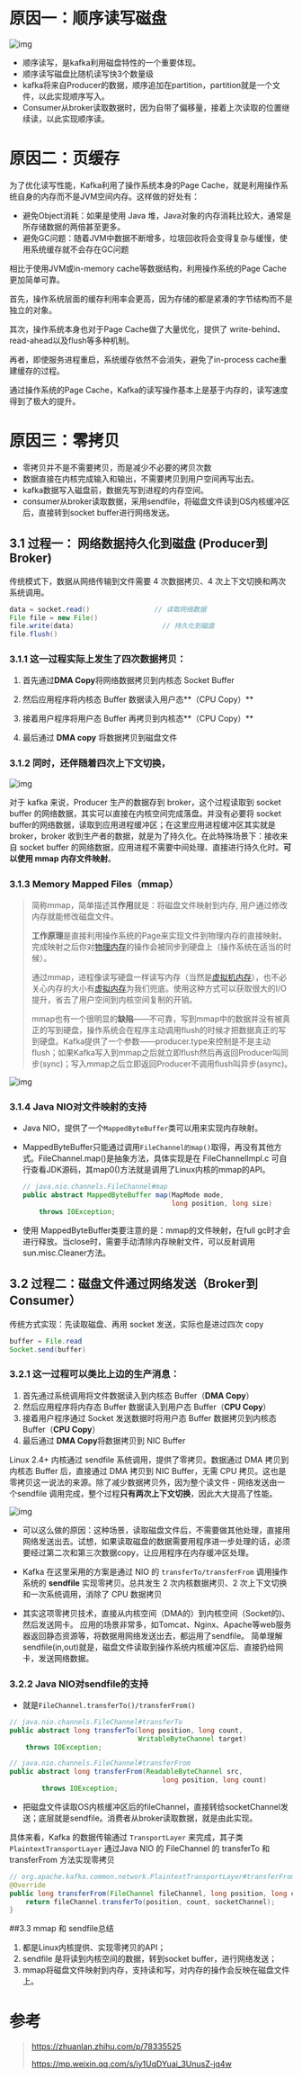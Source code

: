 # 原因一：顺序读写磁盘

![img](../图片/auto-orient,1.jpeg)

   - 顺序读写，是kafka利用磁盘特性的一个重要体现。
   - 顺序读写磁盘比随机读写快3个数量级
   - kafka将来自Producer的数据，顺序追加在partition，partition就是一个文件，以此实现顺序写入。
   - Consumer从broker读取数据时，因为自带了偏移量，接着上次读取的位置继续读，以此实现顺序读。



# 原因二：页缓存

为了优化读写性能，Kafka利用了操作系统本身的Page Cache，就是利用操作系统自身的内存而不是JVM空间内存。这样做的好处有：

- 避免Object消耗：如果是使用 Java 堆，Java对象的内存消耗比较大，通常是所存储数据的两倍甚至更多。
- 避免GC问题：随着JVM中数据不断增多，垃圾回收将会变得复杂与缓慢，使用系统缓存就不会存在GC问题

相比于使用JVM或in-memory cache等数据结构，利用操作系统的Page Cache更加简单可靠。

首先，操作系统层面的缓存利用率会更高，因为存储的都是紧凑的字节结构而不是独立的对象。

其次，操作系统本身也对于Page Cache做了大量优化，提供了 write-behind、read-ahead以及flush等多种机制。

再者，即使服务进程重启，系统缓存依然不会消失，避免了in-process cache重建缓存的过程。

通过操作系统的Page Cache，Kafka的读写操作基本上是基于内存的，读写速度得到了极大的提升。



# 原因三：零拷贝

   - 零拷贝并不是不需要拷贝，而是减少不必要的拷贝次数
   - 数据直接在内核完成输入和输出，不需要拷贝到用户空间再写出去。
   - kafka数据写入磁盘前，数据先写到进程的内存空间。
   - consumer从broker读取数据，采用sendfile，将磁盘文件读到OS内核缓冲区后，直接转到socket buffer进行网络发送。



## 3.1 过程一： 网络数据持久化到磁盘 (Producer到Broker)

传统模式下，数据从网络传输到文件需要 4 次数据拷贝、4 次上下文切换和两次系统调用。

```java
data = socket.read()				// 读取网络数据 
File file = new File() 
file.write(data)					  // 持久化到磁盘 
file.flush()
```

### 3.1.1 这一过程实际上发生了**四次数据拷贝**：

1. 首先通过**DMA Copy**将网络数据拷贝到内核态 Socket Buffer

2. 然后应用程序将内核态 Buffer 数据读入用户态**（CPU Copy）**

3. 接着用户程序将用户态 Buffer 再拷贝到内核态**（CPU Copy）**

4. 最后通过 **DMA copy** 将数据拷贝到磁盘文件

   

### 3.1.2 同时，还伴随着**四次上下文切换**，

![img](../图片/fdfe29d209918316409200f10cf63ebd.png)

对于 kafka 来说，Producer 生产的数据存到 broker，这个过程读取到 socket buffer 的网络数据，其实可以直接在内核空间完成落盘。并没有必要将 socket buffer的网络数据，读取到应用进程缓冲区；在这里应用进程缓冲区其实就是 broker，broker 收到生产者的数据，就是为了持久化。在此特殊场景下：接收来自 socket buffer 的网络数据，应用进程不需要中间处理、直接进行持久化时。**可以使用 mmap 内存文件映射**。

### 3.1.3 Memory Mapped Files（mmap）

> 简称mmap，简单描述其**作用**就是：将磁盘文件映射到内存, 用户通过修改内存就能修改磁盘文件。
> 
>**工作原理**是直接利用操作系统的Page来实现文件到物理内存的直接映射。完成映射之后你对[物理内存](https://www.zhihu.com/search?q=物理内存&search_source=Entity&hybrid_search_source=Entity&hybrid_search_extra={"sourceType"%3A"article"%2C"sourceId"%3A78335525})的操作会被同步到硬盘上（操作系统在适当的时候）。
> 
> 通过mmap，进程像读写硬盘一样读写内存（当然是[虚拟机内存](https://www.zhihu.com/search?q=虚拟机内存&search_source=Entity&hybrid_search_source=Entity&hybrid_search_extra={"sourceType"%3A"article"%2C"sourceId"%3A78335525})），也不必关心内存的大小有[虚拟内存](https://www.zhihu.com/search?q=虚拟内存&search_source=Entity&hybrid_search_source=Entity&hybrid_search_extra={"sourceType"%3A"article"%2C"sourceId"%3A78335525})为我们兜底。使用这种方式可以获取很大的I/O提升，省去了用户空间到内核空间复制的开销。
>
> mmap也有一个很明显的**缺陷**——不可靠，写到mmap中的数据并没有被真正的写到硬盘，操作系统会在程序主动调用flush的时候才把数据真正的写到硬盘。Kafka提供了一个参数——producer.type来控制是不是主动flush；如果Kafka写入到mmap之后就立即flush然后再返回Producer叫同步(sync)；写入mmap之后立即返回Producer不调用flush叫异步(async)。

![img](../图片/7b2d0b80328143322445f55f954144ec.png)

### 3.1.4 Java NIO对文件映射的支持

- Java NIO，提供了一个`MappedByteBuffer`类可以用来实现内存映射。

- MappedByteBuffer只能通过调用`FileChannel的map()`取得，再没有其他方式。FileChannel.map()是抽象方法，具体实现是在 FileChannelImpl.c 可自行查看JDK源码，其map0()方法就是调用了Linux内核的mmap的API。

  ```java
  // java.nio.channels.FileChannel#map
  public abstract MappedByteBuffer map(MapMode mode,
                                       long position, long size)
      throws IOException;
  ```

- 使用 MappedByteBuffer类要注意的是：mmap的文件映射，在full gc时才会进行释放。当close时，需要手动清除内存映射文件，可以反射调用sun.misc.Cleaner方法。



## 3.2 过程二：磁盘文件通过网络发送（Broker到Consumer）

传统方式实现：先读取磁盘、再用 socket 发送，实际也是进过四次 copy

```java
buffer = File.read 
Socket.send(buffer)
```



### 3.2.1 这一过程可以类比上边的生产消息：

1. 首先通过系统调用将文件数据读入到内核态 Buffer（**DMA Copy**）
2. 然后应用程序将内存态 Buffer 数据读入到用户态 Buffer（**CPU Copy**）
3. 接着用户程序通过 Socket 发送数据时将用户态 Buffer 数据拷贝到内核态 Buffer（**CPU Copy**）
4. 最后通过 **DMA Copy**将数据拷贝到 NIC Buffer



Linux 2.4+ 内核通过 sendfile 系统调用，提供了零拷贝。数据通过 DMA 拷贝到内核态 Buffer 后，直接通过 DMA 拷贝到 NIC Buffer，无需 CPU 拷贝。这也是零拷贝这一说法的来源。除了减少数据拷贝外，因为整个读文件 - 网络发送由一个sendfile 调用完成，整个过程**只有两次上下文切换**，因此大大提高了性能。

![img](../图片/fb5b1c0a4358a5c7608251c91e6b971b.png)



- 可以这么做的原因：这种场景，读取磁盘文件后，不需要做其他处理，直接用网络发送出去。试想，如果读取磁盘的数据需要用程序进一步处理的话，必须要经过第二次和第三次数据copy，让应用程序在内存缓冲区处理。

- Kafka 在这里采用的方案是通过 NIO 的 `transferTo/transferFrom` 调用操作系统的 **sendfile** 实现零拷贝。总共发生 2 次内核数据拷贝、2 次上下文切换和一次系统调用，消除了 CPU 数据拷贝

- 其实这项零拷贝技术，直接从内核空间（DMA的）到内核空间（Socket的)、然后发送网卡。
  应用的场景非常多，如Tomcat、Nginx、Apache等web服务器返回静态资源等，将数据用网络发送出去，都运用了sendfile。
  简单理解 sendfile(in,out)就是，磁盘文件读取到操作系统内核缓冲区后、直接扔给网卡，发送网络数据。



### 3.2.2 Java NIO对sendfile的支持

- 就是`FileChannel.transferTo()/transferFrom()`

```java
// java.nio.channels.FileChannel#transferTo
public abstract long transferTo(long position, long count,
                                WritableByteChannel target)
    throws IOException;

// java.nio.channels.FileChannel#transferFrom
public abstract long transferFrom(ReadableByteChannel src,
                                      long position, long count)
        throws IOException;
```

- 把磁盘文件读取OS内核缓冲区后的fileChannel，直接转给socketChannel发送；底层就是sendfile。消费者从broker读取数据，就是由此实现。



具体来看，Kafka 的数据传输通过 `TransportLayer` 来完成，其子类 `PlaintextTransportLayer` 通过Java NIO 的 FileChannel 的 transferTo 和 transferFrom 方法实现零拷贝

```java
// org.apache.kafka.common.network.PlaintextTransportLayer#transferFrom
@Override
public long transferFrom(FileChannel fileChannel, long position, long count) throws IOException {
    return fileChannel.transferTo(position, count, socketChannel);
}
```

##3.3 mmap 和 sendfile总结

1. 都是Linux内核提供、实现零拷贝的API；
2. sendfile 是将读到内核空间的数据，转到socket buffer，进行网络发送；
3. mmap将磁盘文件映射到内存，支持读和写，对内存的操作会反映在磁盘文件上。



# 参考

> https://zhuanlan.zhihu.com/p/78335525
>
> https://mp.weixin.qq.com/s/iy1UqDYuai_3UnusZ-jq4w